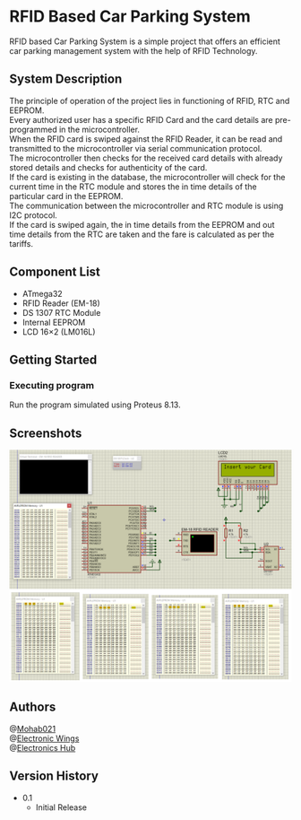 # RFID Based Car Parking System
RFID based Car Parking System is a simple project that offers an efficient car parking management system with the help of RFID Technology.

## System Description
The principle of operation of the project lies in functioning of RFID, RTC and EEPROM.  
Every authorized user has a specific RFID Card and the card details are pre-programmed in the microcontroller.  
When the RFID card is swiped against the RFID Reader, it can be read and transmitted to the microcontroller via serial communication protocol.  
The microcontroller then checks for the received card details with already stored details and checks for authenticity of the card.  
If the card is existing in the database, the microcontroller will check for the current time in the RTC module and stores the in time details of the particular card in the EEPROM.  
The communication between the microcontroller and RTC module is using I2C protocol.  
If the card is swiped again, the in time details from the EEPROM and out time details from the RTC are taken and the fare is calculated as per the tariffs.

## Component List
- ATmega32
- RFID Reader (EM-18)
- DS 1307 RTC Module
- Internal EEPROM
- LCD 16×2 (LM016L)

## Getting Started
### Executing program
Run the program simulated using Proteus 8.13.

## Screenshots
![Image_01](assets/scr01.png?raw=true)
![Image_02](assets/scr02.png?raw=true)

## Authors
@[Mohab021](https://github.com/Mohab021)  
@[Electronic Wings](http://www.electronicwings.com)  
@[Electronics Hub](http://www.electronicshub.org)

## Version History
- 0.1
  - Initial Release
